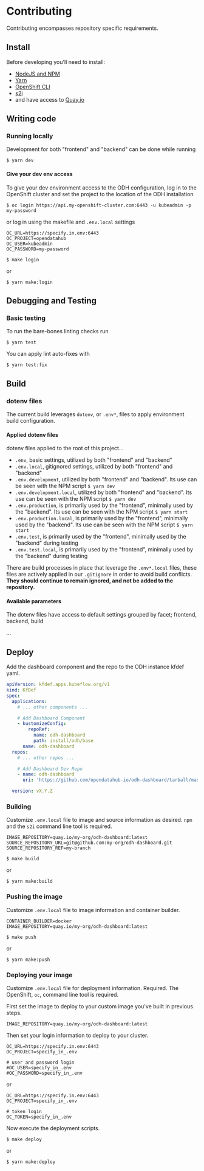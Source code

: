 # Contributing

Contributing encompasses repository specific requirements.

## Install
Before developing you'll need to install:
* [NodeJS and NPM](https://nodejs.org/)
* [Yarn](https://yarnpkg.com)
* [OpenShift CLI](https://docs.openshift.com/enterprise/3.2/cli_reference/get_started_cli.html#installing-the-cli)
* [s2i](https://github.com/openshift/source-to-image)
* and have access to [Quay.io](https://quay.io/)

## Writing code
### Running locally
Development for both "frontend" and "backend" can be done while running
```
$ yarn dev
```

#### Give your dev env access
To give your dev environment access to the ODH configuration, log in to the OpenShift cluster and set the project to the location of the ODH installation
```shell script
$ oc login https://api.my-openshift-cluster.com:6443 -u kubeadmin -p my-password
```
or log in using the makefile and `.env.local` settings
```.env.local
OC_URL=https://specify.in.env:6443
OC_PROJECT=opendatahub
OC_USER=kubeadmin
OC_PASSWORD=my-password
```

```shell
$ make login
```
or
```
$ yarn make:login
```


## Debugging and Testing
### Basic testing
To run the bare-bones linting checks run
  ```
  $ yarn test
  ```

You can apply lint auto-fixes with 
  ```
  $ yarn test:fix
  ```

## Build
### dotenv files
The current build leverages `dotenv`, or `.env*`, files to apply environment build configuration.

#### Applied dotenv files
dotenv files applied to the root of this project...
- `.env`, basic settings, utilized by both "frontend" and "backend"
- `.env.local`, gitignored settings, utilized by both "frontend" and "backend"
- `.env.development`, utilized by both "frontend" and "backend". Its use can be seen with the NPM script `$ yarn dev`
- `.env.development.local`, utilized by both "frontend" and "backend". Its use can be seen with the NPM script `$ yarn dev`
- `.env.production`, is primarily used by the "frontend", minimally used by the "backend". Its use can be seen with the NPM script `$ yarn start`
- `.env.production.local`, is primarily used by the "frontend", minimally used by the "backend". Its use can be seen with the NPM script `$ yarn start`
- `.env.test`, is primarily used by the "frontend", minimally used by the "backend" during testing
- `.env.test.local`, is primarily used by the "frontend", minimally used by the "backend" during testing

There are build processes in place that leverage the `.env*.local` files, these files are actively applied in our `.gitignore` in order to avoid build conflicts. **They should continue to remain ignored, and not be added to the repository.**

#### Available parameters
The dotenv files have access to default settings grouped by facet; frontend, backend, build

...

## Deploy
Add the dashboard component and the repo to the ODH instance kfdef yaml.
```yaml
apiVersion: kfdef.apps.kubeflow.org/v1
kind: KfDef
spec:
  applications:
    # ... other components ...

    # Add Dashboard Component
    - kustomizeConfig:
        repoRef:
          name: odh-dashboard
          path: install/odh/base
      name: odh-dashboard
  repos:
    # ... other repos ...

    # Add Dashboard Dev Repo 
    - name: odh-dashboard
      uri: 'https://github.com/opendatahub-io/odh-dashboard/tarball/master'

  version: vX.Y.Z
```

### Building
Customize `.env.local` file to image and source information as desired. `npm` and the `s2i` command line tool is required.

```.env.local
IMAGE_REPOSITORY=quay.io/my-org/odh-dashboard:latest
SOURCE_REPOSITORY_URL=git@github.com:my-org/odh-dashboard.git
SOURCE_REPOSITORY_REF=my-branch
```

```shell
$ make build
```
or
```
$ yarn make:build
```

### Pushing the image
Customize `.env.local` file to image information and container builder.

```.env.local
CONTAINER_BUILDER=docker
IMAGE_REPOSITORY=quay.io/my-org/odh-dashboard:latest
```

```shell
$ make push
```
or
```
$ yarn make:push
```

### Deploying your image
Customize `.env.local` file for deployment information.  Required. The OpenShift, `oc`, command line tool is required.

First set the image to deploy to your custom image you've built in previous steps.
```.env.local
IMAGE_REPOSITORY=quay.io/my-org/odh-dashboard:latest
```

Then set your login information to deploy to your cluster.
```.env.local
OC_URL=https://specify.in.env:6443
OC_PROJECT=specify_in_.env

# user and password login
#OC_USER=specify_in_.env
#OC_PASSWORD=specify_in_.env
```
or
```.env.local
OC_URL=https://specify.in.env:6443
OC_PROJECT=specify_in_.env

# token login
OC_TOKEN=specify_in_.env
```

Now execute the deployment scripts.
```shell
$ make deploy
```
or
```
$ yarn make:deploy
```
